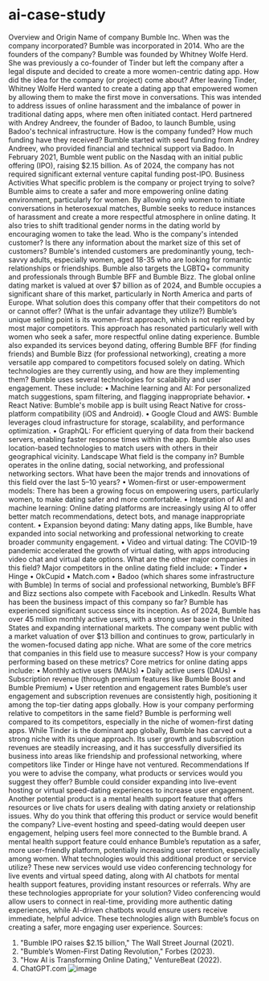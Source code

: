 # ai-case-study
Overview and Origin
Name of company
Bumble Inc.
When was the company incorporated?
Bumble was incorporated in 2014.
Who are the founders of the company?
Bumble was founded by Whitney Wolfe Herd. She was previously a co-founder of Tinder but left the company after a legal dispute and decided to create a more women-centric dating app.
How did the idea for the company (or project) come about?
After leaving Tinder, Whitney Wolfe Herd wanted to create a dating app that empowered women by allowing them to make the first move in conversations. This was intended to address issues of online harassment and the imbalance of power in traditional dating apps, where men often initiated contact. Herd partnered with Andrey Andreev, the founder of Badoo, to launch Bumble, using Badoo's technical infrastructure.
How is the company funded? How much funding have they received?
Bumble started with seed funding from Andrey Andreev, who provided financial and technical support via Badoo. In February 2021, Bumble went public on the Nasdaq with an initial public offering (IPO), raising $2.15 billion. As of 2024, the company has not required significant external venture capital funding post-IPO.
Business Activities
What specific problem is the company or project trying to solve?
Bumble aims to create a safer and more empowering online dating environment, particularly for women. By allowing only women to initiate conversations in heterosexual matches, Bumble seeks to reduce instances of harassment and create a more respectful atmosphere in online dating. It also tries to shift traditional gender norms in the dating world by encouraging women to take the lead.
Who is the company's intended customer? Is there any information about the market size of this set of customers?
Bumble's intended customers are predominantly young, tech-savvy adults, especially women, aged 18-35 who are looking for romantic relationships or friendships. Bumble also targets the LGBTQ+ community and professionals through Bumble BFF and Bumble Bizz. The global online dating market is valued at over $7 billion as of 2024, and Bumble occupies a significant share of this market, particularly in North America and parts of Europe.
What solution does this company offer that their competitors do not or cannot offer? (What is the unfair advantage they utilize?)
Bumble’s unique selling point is its women-first approach, which is not replicated by most major competitors. This approach has resonated particularly well with women who seek a safer, more respectful online dating experience. Bumble also expanded its services beyond dating, offering Bumble BFF (for finding friends) and Bumble Bizz (for professional networking), creating a more versatile app compared to competitors focused solely on dating.
Which technologies are they currently using, and how are they implementing them?
Bumble uses several technologies for scalability and user engagement. These include:
•	Machine learning and AI: For personalized match suggestions, spam filtering, and flagging inappropriate behavior.
•	React Native: Bumble's mobile app is built using React Native for cross-platform compatibility (iOS and Android).
•	Google Cloud and AWS: Bumble leverages cloud infrastructure for storage, scalability, and performance optimization.
•	GraphQL: For efficient querying of data from their backend servers, enabling faster response times within the app.
Bumble also uses location-based technologies to match users with others in their geographical vicinity.
Landscape
What field is the company in?
Bumble operates in the online dating, social networking, and professional networking sectors.
What have been the major trends and innovations of this field over the last 5–10 years?
•	Women-first or user-empowerment models: There has been a growing focus on empowering users, particularly women, to make dating safer and more comfortable.
•	Integration of AI and machine learning: Online dating platforms are increasingly using AI to offer better match recommendations, detect bots, and manage inappropriate content.
•	Expansion beyond dating: Many dating apps, like Bumble, have expanded into social networking and professional networking to create broader community engagement.
•	Video and virtual dating: The COVID-19 pandemic accelerated the growth of virtual dating, with apps introducing video chat and virtual date options.
What are the other major companies in this field?
Major competitors in the online dating field include:
•	Tinder
•	Hinge
•	OkCupid
•	Match.com
•	Badoo (which shares some infrastructure with Bumble)
In terms of social and professional networking, Bumble’s BFF and Bizz sections also compete with Facebook and LinkedIn.
Results
What has been the business impact of this company so far?
Bumble has experienced significant success since its inception. As of 2024, Bumble has over 45 million monthly active users, with a strong user base in the United States and expanding international markets. The company went public with a market valuation of over $13 billion and continues to grow, particularly in the women-focused dating app niche.
What are some of the core metrics that companies in this field use to measure success? How is your company performing based on these metrics?
Core metrics for online dating apps include:
•	Monthly active users (MAUs)
•	Daily active users (DAUs)
•	Subscription revenue (through premium features like Bumble Boost and Bumble Premium)
•	User retention and engagement rates
Bumble’s user engagement and subscription revenues are consistently high, positioning it among the top-tier dating apps globally.
How is your company performing relative to competitors in the same field?
Bumble is performing well compared to its competitors, especially in the niche of women-first dating apps. While Tinder is the dominant app globally, Bumble has carved out a strong niche with its unique approach. Its user growth and subscription revenues are steadily increasing, and it has successfully diversified its business into areas like friendship and professional networking, where competitors like Tinder or Hinge have not ventured.
Recommendations
If you were to advise the company, what products or services would you suggest they offer?
Bumble could consider expanding into live-event hosting or virtual speed-dating experiences to increase user engagement. Another potential product is a mental health support feature that offers resources or live chats for users dealing with dating anxiety or relationship issues.
Why do you think that offering this product or service would benefit the company?
Live-event hosting and speed-dating would deepen user engagement, helping users feel more connected to the Bumble brand. A mental health support feature could enhance Bumble’s reputation as a safer, more user-friendly platform, potentially increasing user retention, especially among women.
What technologies would this additional product or service utilize?
These new services would use video conferencing technology for live events and virtual speed dating, along with AI chatbots for mental health support features, providing instant resources or referrals.
Why are these technologies appropriate for your solution?
Video conferencing would allow users to connect in real-time, providing more authentic dating experiences, while AI-driven chatbots would ensure users receive immediate, helpful advice. These technologies align with Bumble’s focus on creating a safer, more engaging user experience.
Sources:
1.	"Bumble IPO raises $2.15 billion," The Wall Street Journal (2021).
2.	"Bumble’s Women-First Dating Revolution," Forbes (2023).
3.	"How AI is Transforming Online Dating," VentureBeat (2022).
4.	ChatGPT.com
![image](https://github.com/user-attachments/assets/b5fe0955-4a57-4f78-8feb-9143bced1485)
